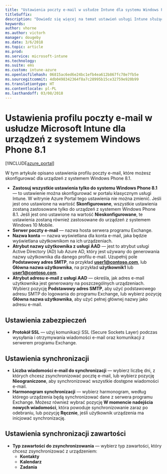 ```yaml
---
title: "Ustawienia poczty e-mail w usłudze Intune dla systemu Windows Phone 8.1"
titleSuffix: 
description: "Dowiedz się więcej na temat ustawień usługi Intune służących do konfigurowania połączeń z pocztą e-mail na urządzeniach z systemem Windows Phone 8.1."
keywords: 
author: vhorne
ms.author: victorh
manager: dougeby
ms.date: 3/6/2018
ms.topic: article
ms.prod: 
ms.service: microsoft-intune
ms.technology: 
ms.suite: ems
ms.custom: intune-azure
ms.openlocfilehash: 06815ac6ed6e24bc1efb4ea612b867fc78e7fb5e
ms.sourcegitcommit: 4db0498342364f8a7c28995b15ce32759e920b99
ms.translationtype: HT
ms.contentlocale: pl-PL
ms.lasthandoff: 03/08/2018
---
```

# <a name="email-profile-settings-in-microsoft-intune-for-devices-running-windows-phone-81"></a>Ustawienia profilu poczty e-mail w usłudze Microsoft Intune dla urządzeń z systemem Windows Phone 8.1

[!INCLUDE[azure_portal](./includes/azure_portal.md)]

W tym artykule opisano ustawienia profilu poczty e-mail, które możesz skonfigurować dla urządzeń z systemem Windows Phone 8.1.


- **Zastosuj wszystkie ustawienia tylko do systemu Windows Phone 8.1** — to ustawienie można skonfigurować w portalu klasycznym usługi Intune. W witrynie Azure Portal tego ustawienia nie można zmienić. Jeśli jest ono ustawione na wartość **Skonfigurowane**, wszystkie ustawienia zostaną zastosowane tylko do urządzeń z systemem Windows Phone 8.1. Jeśli jest ono ustawione na wartość **Nieskonfigurowane**, te ustawienia zostaną również zastosowane do urządzeń z systemem Windows 10 Mobile.
- **Serwer poczty e-mail** — nazwa hosta serwera programu Exchange.
- **Nazwa konta** — nazwa wyświetlana dla konta e-mail, jaka będzie wyświetlana użytkownikom na ich urządzeniach.
- **Atrybut nazwy użytkownika z usługi AAD** — jest to atrybut usługi Active Directory (AD) lub Azure AD, który jest używany do generowania nazwy użytkownika dla danego profilu e-mail. Uzupełnij pole **Podstawowy adres SMTP**, na przykład **user1@contoso.com**, lub **Główna nazwa użytkownika**, na przykład **użytkownik1** lub **user1@contoso.com**.
- **Atrybut adresu e-mail z usługi AAD** — określa, jak adres e-mail użytkownika jest generowany na poszczególnych urządzeniach. Wybierz pozycję **Podstawowy adres SMTP**, aby użyć podstawowego adresu SMTP do logowania do programu Exchange, lub wybierz pozycję **Główna nazwa użytkownika**, aby użyć pełnej głównej nazwy jako adresu e-mail.


## <a name="security-settings"></a>Ustawienia zabezpieczeń

- **Protokół SSL** — użyj komunikacji SSL (Secure Sockets Layer) podczas wysyłania i otrzymywania wiadomości e-mail oraz komunikacji z serwerem programu Exchange.



## <a name="synchronization-settings"></a>Ustawienia synchronizacji

- **Liczba wiadomości e-mail do synchronizacji** — wybierz liczbę dni, z których chcesz zsynchronizować pocztę e-mail, lub wybierz pozycję **Nieograniczone**, aby synchronizować wszystkie dostępne wiadomości e-mail.
- **Harmonogram synchronizacji** — wybierz harmonogram, według którego urządzenia będą synchronizować dane z serwera programu Exchange. Możesz również wybrać pozycję **W momencie nadejścia nowych wiadomości**, która powoduje synchronizowanie zaraz po odebraniu, lub pozycję **Ręcznie**, jeśli użytkownik urządzenia ma inicjować synchronizację.

## <a name="content-sync-settings"></a>Ustawienia synchronizacji zawartości

- **Typ zawartości do zsynchronizowania** — wybierz typ zawartości, który chcesz zsynchronizować z urządzeniem:
    - **Kontakty**
    - **Kalendarz**
    - **Zadania**
